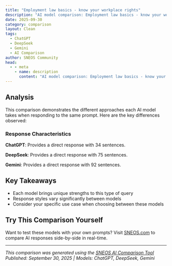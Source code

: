 ```yaml
---
title: "Employment law basics - know your workplace rights"
description: "AI model comparison: Employment law basics - know your workplace rights..."
date: 2025-09-30
category: comparison
layout: Clean
tags:
  - ChatGPT
  - DeepSeek
  - Gemini
  - AI Comparison
author: SNEOS Community
head:
  - - meta
    - name: description
      content: "AI model comparison: Employment law basics - know your workplace rights..."
---
```


<ChatComparison
  title="Employment law basics - know your workplace rights"
  prompt="Employment law basics - know your workplace rights"
  :responses='{"ChatGPT": "Certainly! Here is a basic overview of employment law and your workplace rights:\n\n### Employment Law Basics: Know Your Workplace Rights\n\n1. **Right to Non-Discrimination**\n - Employers cannot discriminate based on race, gender, age, religion, national origin, disability, sexual orientation, or other protected characteristics.\n - This applies to hiring, firing, promotions, and all other terms and conditions of employment.\n\n2. **Right to Fair Pay**\n - Employees are entitled to at least the minimum wage set by federal or state law.\n - Overtime pay (typically time and a half) is owed for hours worked over 40 in a workweek under the Fair Labor Standards Act (FLSA).\n\n3. **Right to a Safe Workplace**\n - Employers must provide a workplace free from recognized hazards.\n - Occupational Safety and Health Administration (OSHA) standards apply to maintain health and safety.\n\n4. **Right to Privacy**\n - Employees have some privacy rights at work, but these can be limited depending on the situation.\n - Employer monitoring may be legal, but certain privacy protections exist.\n\n5. **Right to Family and Medical Leave**\n - Under the Family and Medical Leave Act (FMLA), eligible employees can take up to 12 weeks of unpaid, job-protected leave for certain family and medical reasons.\n\n6. **Right to Unionize and Collective Bargaining**\n - Employees have the right to form or join labor unions and engage in collective bargaining.\n - Employers cannot retaliate against employees for union activities.\n\n7. **Right to Protection from Retaliation**\n - Employees are protected from retaliation for reporting illegal activities, workplace safety issues, discrimination, or harassment.\n\n8. **Work Hours and Breaks**\n - While federal law does not require paid breaks, many states do.\n - Rest and meal breaks vary based on state laws.\n\n9. **Employment Contracts and At-Will Employment**\n - Most U.S. employees are \u0022at-will,\u0022 meaning either party can end the employment at any time without cause.\n - Some employees have contracts that override at-will status.\n\n### What to Do If Your Rights Are Violated?\n\n- Document the issue carefully (dates, times, communications).\n- Report the issue internally (HR or management).\n- File a complaint with the Equal Employment Opportunity Commission (EEOC) or relevant state agency.\n- Consult with an employment law attorney if necessary.\n\n---\n\nIf you have a more specific question or situation, feel free to ask!", "DeepSeek": "Of course. Knowing your fundamental workplace rights is essential for any employee. This guide covers the core principles of employment law in the U.S., providing a foundation for understanding your rights and responsibilities.\n\n**Disclaimer:** This is for informational purposes only and does not constitute legal advice. Employment laws vary by state and locality. For specific legal concerns, always consult with an employment attorney.\n\n---\n\n### The Foundation: \u0022At-Will\u0022 Employment\n\nIn the United States (except Montana), most employment is **\u0022at-will.\u0022** This means:\n* You can quit your job at any time, for any reason (or no reason).\n* Your employer can terminate you at any time, for any reason, **or for no reason**, as long as it\u0027s not an *illegal* reason.\n\n**Key Takeaway:** \u0022At-will\u0022 does not mean \u0022you can be fired for *any* reason.\u0022 It is illegal to be fired for reasons that violate federal, state, or local laws.\n\n---\n\n### Your Key Protected Rights (Illegal Reasons for Termination)\n\nYou are protected from discrimination, harassment, and retaliation based on certain characteristics and activities. These are the major categories:\n\n#### 1. Discrimination and Harassment\nIt is illegal for an employer to make job decisions\u2014such as hiring, firing, promotions, pay, and assignments\u2014based on a **protected characteristic**.\n\n**Major Federal Protections (Enforced by the EEOC):**\n* **Race, Color, National Origin:** (Civil Rights Act of 1964)\n* **Sex / Gender:** Includes pregnancy, childbirth, and related medical conditions. (Civil Rights Act, Pregnancy Discrimination Act)\n* **Religion:** Employers must provide reasonable accommodations for religious practices.\n* **Age:** If you are 40 years old or older. (Age Discrimination in Employment Act)\n* **Disability:** Employers must provide reasonable accommodations to qualified employees with disabilities. (Americans with Disabilities Act)\n* **Genetic Information:** (Genetic Information Nondiscrimination Act)\n* **Citizenship Status:** (Immigration Reform and Control Act)\n\n**Harassment:** This is a form of discrimination. It is illegal to be subjected to unwelcome conduct based on a protected characteristic that is so severe or pervasive that it creates a hostile work environment.\n\n#### 2. Retaliation\nIt is illegal for an employer to punish you for **\u0022protected activity.\u0022** This includes:\n* Filing a complaint about discrimination or harassment.\n* Reporting illegal conduct (whistleblowing).\n* Participating in an investigation of workplace wrongdoing.\n* Filing a claim for workers\u0027 compensation.\n* Asserting your rights under wage and hour laws (e.g., complaining about not being paid overtime).\n\n#### 3. Wage and Hour Laws (Enforced by the DOL)\nThe **Fair Labor Standards Act (FLSA)** sets the baseline for pay.\n* **Minimum Wage:** You must be paid at least the federal minimum wage ($7.25/hr) or your state\u0027s minimum wage, whichever is higher.\n* **Overtime Pay:** Non-exempt employees must be paid **1.5 times their regular rate** for all hours worked over 40 in a single workweek.\n* **Misclassification:** Employers cannot misclassify you as an \u0022independent contractor\u0022 or an \u0022exempt\u0022 employee to avoid paying overtime. True exempt employees are typically salaried professionals, executives, or administrators who meet specific duties tests.\n* **Off-the-Clock Work:** You must be paid for all hours you are \u0022suffered or permitted\u0022 to work. This includes checking emails, answering calls, or performing tasks before or after your shift.\n\n#### 4. Family and Medical Leave\nThe **Family and Medical Leave Act (FMLA)** provides eligible employees with:\n* **Up to 12 weeks of unpaid, job-protected leave** per year for:\n * The birth or adoption of a child.\n * A serious personal health condition.\n * To care for a spouse, child, or parent with a serious health condition.\n* **Eligibility:** You must have worked for your employer for at least 12 months and 1,250 hours in the past year, and your employer must have at least 50 employees within a 75-mile radius.\n* **Your Job (or an equivalent one) is protected** during your leave.\n\n#### 5. Safety and Health\nThe **Occupational Safety and Health Act (OSHA)** gives you the right to:\n* A workplace free from recognized, serious hazards.\n* Report safety concerns to OSHA without fear of retaliation.\n* Request an OSHA inspection.\n\n#### 6. Right to Organize\nThe **National Labor Relations Act (NLRA)** protects your right to:\n* Form, join, or assist a union.\n* Bargain collectively with your employer.\n* Discuss your wages, hours, and working conditions with coworkers (often called **concerted activity**), whether you are in a union or not.\n\n---\n\n### Practical Steps to Protect Your Rights\n\n1. **Know Your Documents:** Read your **employment contract** (if you have one), the **employee handbook**, and any offer letters. These can create binding promises.\n2. **Keep Good Records:** Save your pay stubs, work schedules, performance reviews, and any important emails or communications. If an issue arises, document it with dates, times, and witnesses.\n3. **Report Issues Internally (When Safe):** Follow your company\u0027s policy for reporting harassment, discrimination, or safety issues. This usually means speaking to HR or a manager.\n4. **Understand the Timeline:** Filing a claim with a government agency like the **EEOC** has strict deadlines (often 180 or 300 days from the discriminatory act). Don\u0027t wait.\n\n---\n\n### What to Do If Your Rights Are Violated\n\n1. **Consult an Lawyer:** An experienced employment attorney can advise you on the strength of your case and your options. Many offer free initial consultations.\n2. **File a Government Charge:** Before you can file a lawsuit for discrimination, you typically must first file a charge with the **Equal Employment Opportunity Commission (EEOC)** or your state\u0027s fair employment practices agency.\n3. **File a Wage Claim:** For unpaid wages, you can file a claim with your state\u0027s Department of Labor or the federal **Wage and Hour Division**.\n\nEmpowering yourself with this basic knowledge is the first step to ensuring you are treated fairly and legally in the workplace.", "Gemini": "Okay, let\u0027s break down the basics of employment law and your workplace rights. Keep in mind this is a general overview, and laws vary significantly by location (country, state/province, city). You should always consult with a legal professional in your area for specific advice related to your situation.\n\n**I. Key Areas Covered by Employment Law:**\n\n* **Hiring \u0026 Recruitment:** Laws regulate how employers advertise jobs, conduct interviews, and select candidates.\n* **Wages \u0026 Hours:** Rules govern minimum wage, overtime pay, pay frequency, deductions from pay, and meal/rest breaks.\n* **Discrimination \u0026 Harassment:** Protects employees from unfair treatment based on protected characteristics.\n* **Workplace Safety \u0026 Health:** Ensures a safe and healthy work environment.\n* **Leave \u0026 Benefits:** Covers various types of leave (sick, vacation, family, medical), as well as employee benefits like health insurance and retirement plans.\n* **Termination \u0026 Layoff:** Regulates how employers can fire or lay off employees.\n* **Privacy:** Covers employee privacy rights related to monitoring, data collection, and personal information.\n* **Contracts \u0026 Agreements:** Deals with employment contracts, non-compete agreements, and confidentiality agreements.\n* **Unions \u0026 Collective Bargaining:** Governs the rights of employees to form and join unions, and the process of collective bargaining.\n\n**II. Core Workplace Rights (General Principles):**\n\nThese are common rights, but again, *specifics vary by location*.\n\n1. **Right to Equal Opportunity \u0026 Non-Discrimination:**\n\n * **Protected Characteristics:** You have the right to be free from discrimination based on characteristics like:\n * Race\n * Color\n * Religion\n * Sex (including pregnancy, sexual orientation, and gender identity)\n * National Origin\n * Age (usually 40 and over)\n * Disability\n * Genetic Information\n * (In some jurisdictions) Marital Status, Veteran Status, and other categories.\n * **Discrimination can occur in:** Hiring, firing, promotions, pay, job assignments, training, benefits, and any other term or condition of employment.\n * **Types of Discrimination:**\n * **Disparate Treatment:** Intentionally treating someone differently because of a protected characteristic.\n * **Disparate Impact:** A seemingly neutral policy that disproportionately harms a protected group.\n\n2. **Right to a Safe \u0026 Healthy Workplace:**\n\n * Employers have a duty to provide a workplace free from recognized hazards that could cause serious harm.\n * This includes:\n * Providing safety equipment and training.\n * Following safety regulations.\n * Addressing workplace violence or threats.\n * Maintaining a safe physical environment.\n * Proper ventilation and sanitation.\n * **Reporting Unsafe Conditions:** You generally have the right to report unsafe working conditions without fear of retaliation.\n\n3. **Right to Fair Wages \u0026 Compensation:**\n\n * **Minimum Wage:** You are entitled to be paid at least the minimum wage set by federal, state/provincial, and sometimes local law.\n * **Overtime Pay:** In many jurisdictions, you are entitled to overtime pay (usually 1.5 times your regular rate) for hours worked over 40 in a workweek. (Some exemptions exist for certain types of employees).\n * **Accurate Pay:** You have the right to be paid accurately and on time. Employers must keep proper records of hours worked and wages paid.\n * **Pay Stubs:** You are generally entitled to a pay stub that details your wages, deductions, and other relevant information.\n * **Deductions:** Employers can only make certain deductions from your pay, and these deductions must be lawful (e.g., taxes, authorized insurance premiums).\n\n4. **Right to Privacy (Limited):**\n\n * **Monitoring:** Employers often have the right to monitor employee communications, computer usage, and activities on company property. However, there are limits, and the specific laws vary.\n * **Drug Testing:** Drug testing is often permitted, but there are regulations regarding when and how it can be conducted.\n * **Personal Information:** Employers must protect your personal information (e.g., Social Security number, medical records) and use it responsibly.\n\n5. **Right to Leave (Varies Greatly):**\n\n * **Vacation Time:** In many jurisdictions, there is no legal requirement for employers to provide paid vacation time. However, if an employer offers vacation time, they must generally follow their own policies.\n * **Sick Leave:** Some jurisdictions require employers to provide paid sick leave.\n * **Family \u0026 Medical Leave:** Laws like the Family and Medical Leave Act (FMLA) in the U.S. (and similar laws in other countries) provide eligible employees with unpaid, job-protected leave for certain family and medical reasons. Eligibility requirements and covered reasons vary.\n * **Other Leave:** Laws may also provide for leave for jury duty, voting, military service, and other civic responsibilities.\n\n6. **Right to Organize \u0026 Collective Bargaining (If Applicable):**\n\n * You have the right to form, join, or assist a labor union.\n * You have the right to bargain collectively with your employer through a union representative.\n * Employers cannot retaliate against you for union activities.\n\n7. **Right to a Written Contract (If Applicable):**\n\n * If you have an employment contract, it outlines the terms and conditions of your employment.\n * Both you and your employer are legally bound by the terms of the contract.\n\n8. **Right to a Fair Termination:**\n\n * **\u0022At-Will\u0022 Employment:** In many places, employment is \u0022at-will,\u0022 meaning that an employer can terminate you for any reason (or no reason) as long as it is not an illegal reason (e.g., discrimination). You can also quit at any time.\n * **Wrongful Termination:** You may have a claim for wrongful termination if you were fired for an illegal reason, in violation of your employment contract, or in violation of public policy.\n * **Layoffs:** Layoffs must be conducted fairly and without discriminatory intent. Some laws require employers to provide advance notice of layoffs.\n\n**III. Important Considerations:**\n\n* **\u0022Whistleblower\u0022 Protection:** Many laws protect employees who report illegal or unethical activities by their employer (whistleblowing) from retaliation.\n* **Retaliation is Illegal:** Employers cannot retaliate against you for exercising your legal rights (e.g., reporting discrimination, filing a safety complaint, requesting leave).\n* **Documentation is Key:** Keep records of your work hours, pay stubs, performance reviews, communications with your employer, and any incidents of discrimination or harassment.\n* **Deadlines:** There are often strict deadlines for filing employment-related claims. Don\u0027t delay in seeking legal advice.\n* **Seek Legal Advice:** If you believe your workplace rights have been violated, consult with an employment law attorney in your area as soon as possible. They can evaluate your situation, advise you on your legal options, and represent you in negotiations or litigation.\n\n**IV. Where to Find More Information:**\n\n* **Government Agencies:**\n * **United States:** U.S. Department of Labor (DOL), Equal Employment Opportunity Commission (EEOC), Occupational Safety and Health Administration (OSHA), National Labor Relations Board (NLRB). Also, check your state\u0027s labor agency.\n * **Canada:** Employment and Social Development Canada, Canadian Human Rights Commission. Also check your province\u0027s labour standards agency.\n * **(For other countries)** Search for your country\u0027s government agency responsible for employment standards, labour relations, and human rights.\n* **Legal Professionals:** Contact an employment law attorney or legal aid organization in your area.\n* **Online Resources:** Be cautious about online resources and always verify information with official sources or legal professionals.\n\n**Disclaimer:** This information is for general knowledge purposes only and does not constitute legal advice. You should consult with an attorney in your jurisdiction for advice regarding your specific legal situation.\n"}' 
  published-date="22:46"
/>

## Analysis

This comparison demonstrates the different approaches each AI model takes when responding to the same prompt. Here are the key differences observed:

### Response Characteristics

**ChatGPT**: Provides a direct response with 34 sentences. 

**DeepSeek**: Provides a direct response with 75 sentences. 

**Gemini**: Provides a direct response with 92 sentences. 

## Key Takeaways

- Each model brings unique strengths to this type of query
- Response styles vary significantly between models
- Consider your specific use case when choosing between these models

## Try This Comparison Yourself

Want to test these models with your own prompts? Visit [SNEOS.com](https://sneos.com) to compare AI responses side-by-side in real-time.

---

*This comparison was generated using the [SNEOS AI Comparison Tool](https://sneos.com)*
*Published: September 30, 2025 | Models: ChatGPT, DeepSeek, Gemini*
